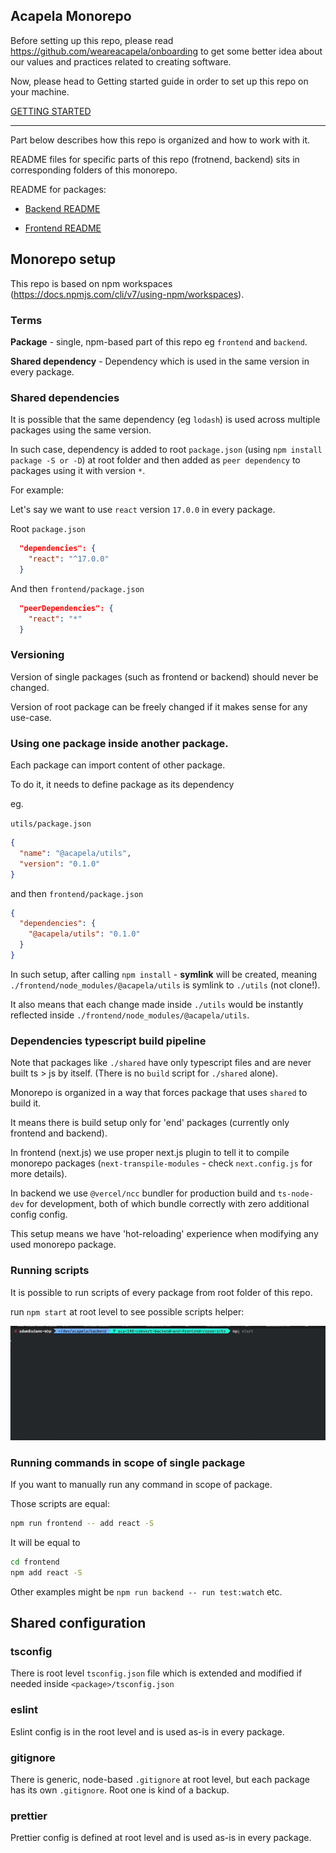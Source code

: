 ## Acapela Monorepo

Before setting up this repo, please read https://github.com/weareacapela/onboarding to get some better idea about our values and practices related to creating software.

Now, please head to Getting started guide in order to set up this repo on your machine.

[GETTING STARTED](./GETTING-STARTED.md)

---

Part below describes how this repo is organized and how to work with it.

README files for specific parts of this repo (frotnend, backend) sits in corresponding folders of this monorepo.

README for packages:

- [Backend README](./backend/README.md)

- [Frontend README](./backend/README.md)

## Monorepo setup

This repo is based on npm workspaces (https://docs.npmjs.com/cli/v7/using-npm/workspaces).

### Terms

**Package** - single, npm-based part of this repo eg `frontend` and `backend`.

**Shared dependency** - Dependency which is used in the same version in every package.

### Shared dependencies

It is possible that the same dependency (eg `lodash`) is used across multiple packages using the same version.

In such case, dependency is added to root `package.json` (using `npm install package -S or -D`) at root folder and then added as `peer dependency` to packages using it with version `*`.

For example:

Let's say we want to use `react` version `17.0.0` in every package.

Root `package.json`

```json
  "dependencies": {
    "react": "^17.0.0"
  }
```

And then `frontend/package.json`

```json
  "peerDependencies": {
    "react": "*"
  }
```

### Versioning

Version of single packages (such as frontend or backend) should never be changed.

Version of root package can be freely changed if it makes sense for any use-case.

### Using one package inside another package.

Each package can import content of other package.

To do it, it needs to define package as its dependency

eg.

`utils/package.json`

```json
{
  "name": "@acapela/utils",
  "version": "0.1.0"
}
```

and then `frontend/package.json`

```json
{
  "dependencies": {
    "@acapela/utils": "0.1.0"
  }
}
```

In such setup, after calling `npm install` - **symlink** will be created, meaning `./frontend/node_modules/@acapela/utils` is symlink to `./utils` (not clone!).

It also means that each change made inside `./utils` would be instantly reflected inside `./frontend/node_modules/@acapela/utils`.

### Dependencies typescript build pipeline

Note that packages like `./shared` have only typescript files and are never built ts > js by itself. (There is no `build` script for `./shared` alone).

Monorepo is organized in a way that forces package that uses `shared` to build it.

It means there is build setup only for 'end' packages (currently only frontend and backend).

In frontend (next.js) we use proper next.js plugin to tell it to compile monorepo packages (`next-transpile-modules` - check `next.config.js` for more details).

In backend we use `@vercel/ncc` bundler for production build and `ts-node-dev` for development, both of which bundle correctly with zero additional config config.

This setup means we have 'hot-reloading' experience when modifying any used monorepo package.

### Running scripts

It is possible to run scripts of every package from root folder of this repo.

run `npm start` at root level to see possible scripts helper:

![NPM START](./docs/npm-start.gif)

### Running commands in scope of single package

If you want to manually run any command in scope of package.

Those scripts are equal:

```bash
npm run frontend -- add react -S
```

It will be equal to

```bash
cd frontend
npm add react -S
```

Other examples might be `npm run backend -- run test:watch` etc.

## Shared configuration

### tsconfig

There is root level `tsconfig.json` file which is extended and modified if needed inside `<package>/tsconfig.json`

### eslint

Eslint config is in the root level and is used as-is in every package.

### gitignore

There is generic, node-based `.gitignore` at root level, but each package has its own `.gitignore`. Root one is kind of a backup.

### prettier

Prettier config is defined at root level and is used as-is in every package.
